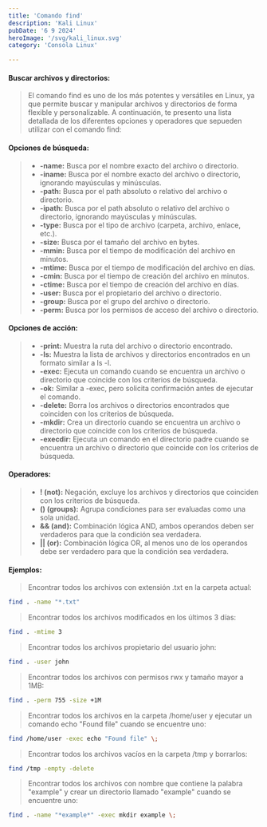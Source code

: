 ```yaml
---
title: 'Comando find'
description: 'Kali Linux'
pubDate: '6 9 2024'
heroImage: '/svg/kali_linux.svg'
category: 'Consola Linux'

---
```


#### Buscar archivos y directorios:

> El comando find es uno de los más potentes y versátiles en Linux, ya que permite buscar y manipular archivos y directorios de forma flexible y personalizable. A continuación, te presento una lista detallada de los diferentes opciones y operadores que sepueden utilizar con el comando find:

#### Opciones de búsqueda:

>- **-name:** Busca por el nombre exacto del archivo o directorio.
>- **-iname:** Busca por el nombre exacto del archivo o directorio, ignorando mayúsculas y minúsculas.
>- **-path:** Busca por el path absoluto o relativo del archivo o directorio.
>- **-ipath:** Busca por el path absoluto o relativo del archivo o directorio, ignorando mayúsculas y minúsculas.
>- **-type:** Busca por el tipo de archivo (carpeta, archivo, enlace, etc.).
>- **-size:** Busca por el tamaño del archivo en bytes.
>- **-mmin:** Busca por el tiempo de modificación del archivo en minutos.
>- **-mtime:** Busca por el tiempo de modificación del archivo en días.
>- **-cmin:** Busca por el tiempo de creación del archivo en minutos.
>- **-ctime:** Busca por el tiempo de creación del archivo en días.
>- **-user:** Busca por el propietario del archivo o directorio.
>- **-group:** Busca por el grupo del archivo o directorio.
>- **-perm:** Busca por los permisos de acceso del archivo o directorio.

#### Opciones de acción:

>- **-print:** Muestra la ruta del archivo o directorio encontrado.
>- **-ls:** Muestra la lista de archivos y directorios encontrados en un formato similar a ls -l.
>- **-exec:** Ejecuta un comando cuando se encuentra un archivo o directorio que coincide con los criterios de búsqueda.
>- **-ok:** Similar a -exec, pero solicita confirmación antes de ejecutar el comando.
>- **-delete:** Borra los archivos o directorios encontrados que coinciden con los criterios de búsqueda.
>- **-mkdir:** Crea un directorio cuando se encuentra un archivo o directorio que coincide con los criterios de búsqueda.
>- **-execdir:** Ejecuta un comando en el directorio padre cuando se encuentra un archivo o directorio que coincide con los criterios de búsqueda.

#### Operadores:

>- **! (not):** Negación, excluye los archivos y directorios que coinciden con los criterios de búsqueda.
>- **() (groups):** Agrupa condiciones para ser evaluadas como una sola unidad.
>- **&& (and):** Combinación lógica AND, ambos operandos deben ser verdaderos para que la condición sea verdadera.
>- **|| (or):** Combinación lógica OR, al menos uno de los operandos debe ser verdadero para que la condición sea verdadera.

#### Ejemplos:

> Encontrar todos los archivos con extensión .txt en la carpeta actual:

```bash
find . -name "*.txt"
```
> Encontrar todos los archivos modificados en los últimos 3 días:

```bash
find . -mtime 3
```
> Encontrar todos los archivos propietario del usuario john:

```bash
find . -user john
```
> Encontrar todos los archivos con permisos rwx y tamaño mayor a 1MB:

```bash
find . -perm 755 -size +1M
```
> Encontrar todos los archivos en la carpeta /home/user y ejecutar un comando echo "Found file" cuando se encuentre uno:

```bash
find /home/user -exec echo "Found file" \;
```
> Encontrar todos los archivos vacíos en la carpeta /tmp y borrarlos:

```bash
find /tmp -empty -delete
```
> Encontrar todos los archivos con nombre que contiene la palabra "example" y crear un directorio llamado "example" cuando se encuentre uno:

```bash
find . -name "*example*" -exec mkdir example \;
```